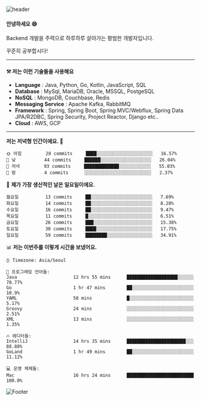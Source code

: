 ![header](https://capsule-render.vercel.app/api?type=waving&color=gradient&height=250&section=header&text=Wondeok%20Kang&fontSize=60&animation=fadeIn&fontAlignY=38&desc=a.k.a.%20Wade%2C%20Deogicorgi%20&descAlignY=61&descAlign=66&descSize=25&customColorList=4)



#### 안녕하세요 😄
Backend 개발을 주력으로 하루하루 살아가는 평범한 개발자입니다.

꾸준히 공부합시다!

<!-- blog : 

[![Velog's GitHub stats](https://velog-readme-stats.vercel.app/api/badge?name=deogicorgi)](https://velog.io/@deogicorgi)  -->

---

#### ⚒️ 저는 이런 기술들을 사용해요

- **Language** : Java, Python, Go, Kotlin, JavaScript, SQL
- **Database** : MySql, MariaDB, Oracle, MSSQL, PostgeSQL
- **NoSQL** : MongoDB, Couchbase, Redis
- **Messaging Service** : Apache Kafka, RabbitMQ
- **Framework** : Spring, Spring Boot, Spring MVC/Webflux, Spring Data JPA/R2DBC, Spring Security, Project Reactor, Django etc..
- **Cloud** : AWS, GCP
---


<!--
[![Solved.ac Profile](http://mazassumnida.wtf/api/v2/generate_badge?boj=deogicorgi)](https://solved.ac/deogicorgi/)
![alt text](https://github.com/[username]/[reponame]/blob/[branch]/image.jpg?raw=true)
--> 

<!--START_SECTION:waka-->
**저는 저녁형 인간이에요. 🦉** 

```text
🌞 아침         28 commits     ████░░░░░░░░░░░░░░░░░░░░░   16.57% 
🌆 낮　         44 commits     ██████░░░░░░░░░░░░░░░░░░░   26.04% 
🌃 저녁         93 commits     █████████████░░░░░░░░░░░░   55.03% 
🌙 밤　         4 commits      ░░░░░░░░░░░░░░░░░░░░░░░░░   2.37%

```
📅 **제가 가장 생산적인 날은 일요일이에요.** 

```text
월요일          13 commits     ██░░░░░░░░░░░░░░░░░░░░░░░   7.69% 
화요일          14 commits     ██░░░░░░░░░░░░░░░░░░░░░░░   8.28% 
수요일          16 commits     ██░░░░░░░░░░░░░░░░░░░░░░░   9.47% 
목요일          11 commits     █░░░░░░░░░░░░░░░░░░░░░░░░   6.51% 
금요일          26 commits     ███░░░░░░░░░░░░░░░░░░░░░░   15.38% 
토요일          30 commits     ████░░░░░░░░░░░░░░░░░░░░░   17.75% 
일요일          59 commits     ████████░░░░░░░░░░░░░░░░░   34.91%

```


📊 **저는 이번주를 이렇게 시간을 보냈어요.** 

```text
⌚︎ Timezone: Asia/Seoul

💬 프로그래밍 언어들: 
Java                     12 hrs 55 mins      ███████████████████░░░░░░   78.77% 
Go                       1 hr 47 mins        ██░░░░░░░░░░░░░░░░░░░░░░░   10.9% 
YAML                     50 mins             █░░░░░░░░░░░░░░░░░░░░░░░░   5.17% 
Groovy                   24 mins             ░░░░░░░░░░░░░░░░░░░░░░░░░   2.51% 
XML                      13 mins             ░░░░░░░░░░░░░░░░░░░░░░░░░   1.35%

🔥 에디터들: 
IntelliJ                 14 hrs 35 mins      ██████████████████████░░░   88.88% 
GoLand                   1 hr 49 mins        ██░░░░░░░░░░░░░░░░░░░░░░░   11.12%

💻 운영 체제들: 
Mac                      16 hrs 24 mins      █████████████████████████   100.0%

```


<!--END_SECTION:waka-->

![Footer](https://capsule-render.vercel.app/api?type=waving&color=auto&height=200&section=footer&&customColorList=4)
<!--

**deogicorgi/deogicorgi** is a ✨ _special_ ✨ repository because its `README.md` (this file) appears on your GitHub profile.

Here are some ideas to get you started:

- 🔭 I’m currently working on ...
- 🌱 I’m currently learning ...
- 👯 I’m looking to collaborate on ...
- 🤔 I’m looking for help with ...
- 💬 Ask me about ...
- 📫 How to reach me: ...
- 😄 Pronouns: ...
- ⚡ Fun fact: ...
-->
